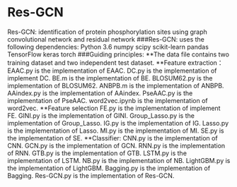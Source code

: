 # Res-GCN
Res-GCN: identification of protein phosphorylation sites using graph convolutional network and residual network
###Res-GCN: uses the following dependencies:
Python 3.6
numpy
scipy
scikit-learn
pandas
TensorFlow keras
torch
###Guiding principles:
**The data file contains two training dataset and two independent test dataset.
**Feature extraction：
EAAC.py is the implementation of EAAC.
DC.py is the implementation of implement DC.
BE.m is the implementation of BE.
BLOSUM62.py is the implementation of BLOSUM62.
ANBPB.m is the implementation of ANBPB.
AAindex.py is the implementation of AAindex.
PseAAC.py is the implementation of PseAAC.
word2vec.ipynb is the implementation of word2vec.
**Feature selection
FE.py is the implementation of implement FE.
GINI.py is the implementation of GINI.
Group_Lasso.py is the implementation of Group_Lasso.
IG.py is the implementation of IG.
Lasso.py is the implementation of Lasso.
MI.py is the implementation of MI.
SE.py is the implementation of SE.
**Classifier:
CNN.py is the implementation of CNN.
GCN.py is the implementation of GCN.
RNN.py is the implementation of RNN.
GTB.py is the implementation of GTB.
LSTM.py is the implementation of LSTM.
NB.py is the implementation of NB.
LightGBM.py is the implementation of LightGBM.
Bagging.py is the implementation of Bagging.
Res-GCN.py is the implementation of Res-GCN.
